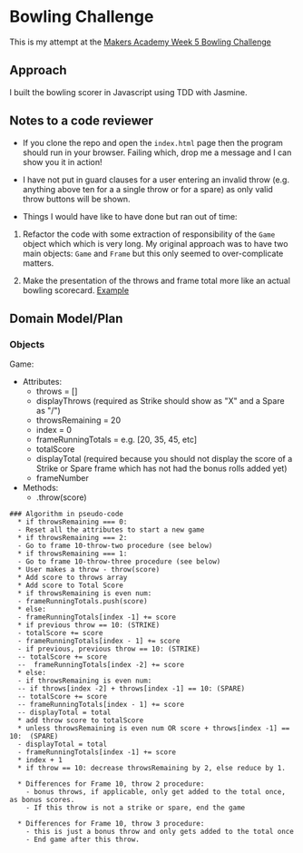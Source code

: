 # Bowling Challenge

This is my attempt at the [Makers Academy Week 5 Bowling Challenge](https://github.com/makersacademy/bowling-challenge)

## Approach
I built the bowling scorer in Javascript using TDD with Jasmine.

## Notes to a code reviewer
* If you clone the repo and open the ```index.html``` page then the program should run in your browser. Failing which, drop me a message and I can show you it in action!

* I have not put in guard clauses for a user entering an invalid throw (e.g. anything above ten for a a single throw or for a spare) as only valid throw buttons will be shown.

* Things I would have like to have done but ran out of time:

1. Refactor the code with some extraction of responsibility of the ```Game``` object which  which is very long. My original approach was to have two main objects: ```Game``` and ```Frame``` but this only seemed to over-complicate matters.

2. Make the presentation of the throws and frame total more like an actual bowling scorecard. [Example](https://www.bowlinggenius.com/)


## Domain Model/Plan

### Objects

Game:
  * Attributes:
    * throws = []
    * displayThrows (required as Strike should show as "X" and a Spare as "/")
    * throwsRemaining = 20
    * index = 0
    * frameRunningTotals = e.g. [20, 35, 45, etc]
    * totalScore
    * displayTotal (required because you should not display the score of a Strike or Spare frame which has not had the bonus rolls added yet)
    * frameNumber
  * Methods:
    * .throw(score)

```
### Algorithm in pseudo-code
  * if throwsRemaining === 0:
  - Reset all the attributes to start a new game
  * if throwsRemaining === 2:
  - Go to frame 10-throw-two procedure (see below)
  * if throwsRemaining === 1:
  - Go to frame 10-throw-three procedure (see below)
  * User makes a throw - throw(score)
  * Add score to throws array
  * Add score to Total Score
  * if throwsRemaining is even num:
  - frameRunningTotals.push(score)
  * else:
  - frameRunningTotals[index -1] += score
  * if previous throw == 10: (STRIKE)
  - totalScore += score
  - frameRunningTotals[index - 1] += score
  - if previous, previous throw == 10: (STRIKE)
  -- totalScore += score
  --  frameRunningTotals[index -2] += score
  * else:
  - if throwsRemaining is even num:
  -- if throws[index -2] + throws[index -1] == 10: (SPARE)
  -- totalScore += score
  -- frameRunningTotals[index - 1] += score
  -- displayTotal = total
  * add throw score to totalScore
  * unless throwsRemaining is even num OR score + throws[index -1] == 10:  (SPARE)
  - displayTotal = total
  - frameRunningTotals[index -1] += score
  * index + 1
  * if throw == 10: decrease throwsRemaining by 2, else reduce by 1.

  * Differences for Frame 10, throw 2 procedure:
    - bonus throws, if applicable, only get added to the total once, as bonus scores.
    - If this throw is not a strike or spare, end the game

  * Differences for Frame 10, throw 3 procedure:
    - this is just a bonus throw and only gets added to the total once
    - End game after this throw.
```
